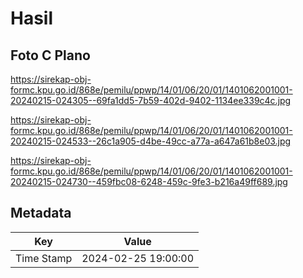# Hasil

## Foto C Plano

https://sirekap-obj-formc.kpu.go.id/868e/pemilu/ppwp/14/01/06/20/01/1401062001001-20240215-024305--69fa1dd5-7b59-402d-9402-1134ee339c4c.jpg

https://sirekap-obj-formc.kpu.go.id/868e/pemilu/ppwp/14/01/06/20/01/1401062001001-20240215-024533--26c1a905-d4be-49cc-a77a-a647a61b8e03.jpg

https://sirekap-obj-formc.kpu.go.id/868e/pemilu/ppwp/14/01/06/20/01/1401062001001-20240215-024730--459fbc08-6248-459c-9fe3-b216a49ff689.jpg


## Metadata

| Key        | Value               |
| ---------- | ------------------- |
| Time Stamp | 2024-02-25 19:00:00 |




